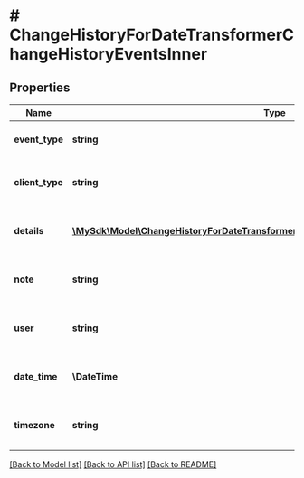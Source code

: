 # # ChangeHistoryForDateTransformerChangeHistoryEventsInner

## Properties

Name | Type | Description | Notes
------------ | ------------- | ------------- | -------------
**event_type** | **string** | Type of change event | [optional]
**client_type** | **string** | Type of client that made the change | [optional]
**details** | [**\MySdk\Model\ChangeHistoryForDateTransformerChangeHistoryEventsInnerDetailsInner[]**](ChangeHistoryForDateTransformerChangeHistoryEventsInnerDetailsInner.md) | Detailed information about the changes | [optional]
**note** | **string** | Note associated with the change | [optional]
**user** | **string** | Name of the user who made the change | [optional]
**date_time** | **\DateTime** | Date and time when the change was made | [optional]
**timezone** | **string** | Timezone in which the change was made | [optional]

[[Back to Model list]](../../README.md#models) [[Back to API list]](../../README.md#endpoints) [[Back to README]](../../README.md)
